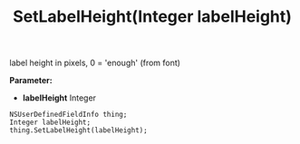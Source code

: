 ﻿---
uid: crmscript_ref_NSUserDefinedFieldInfo_SetLabelHeight
title: SetLabelHeight(Integer labelHeight)
intellisense: NSUserDefinedFieldInfo.SetLabelHeight
keywords: NSUserDefinedFieldInfo, GetLabelHeight
so.topic: reference
---

label height in pixels, 0 = 'enough' (from font)

**Parameter:** 
 - **labelHeight** Integer

```crmscript
NSUserDefinedFieldInfo thing;
Integer labelHeight;
thing.SetLabelHeight(labelHeight);
```

